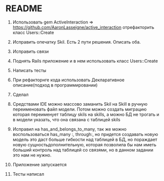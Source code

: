 # README

1. Использовать gem ActiveInteraction => https://github.com/AaronLasseigne/active_interaction отрефакторить класс Users::Create
2. Исправить опечатку Skil. Есть 2 пути решения. Описать оба.
3. Исправить связи
4. Поднять Rails приложение и в нем использовать класс Users::Create
5. Написать тесты
6. При рефакторнге кода использовать Декларативное описание(подход в программировании)

1. Сделал
2. Средствами IDE можно массово заманить Skil на Skill в ручную переименовать файл модели. Потом можно создать миграцию которая переименует таблицу skils на skills, а можно БД не трогать и в модели указать, что она связана с таблицей skils
3. Исправил на has_and_belongs_to_many, так же можно воспользоваться has_many :, through:, но придется создавать новую модель это даст больше гибкости над таблицей в БД, но пораждает новую сущностьдополнительную, которая позволила бы нам иметь больший контроль над таблицей со связями, но в данном задании это нам не нужно.
4. Приложение запускается
5. Тесты написал
